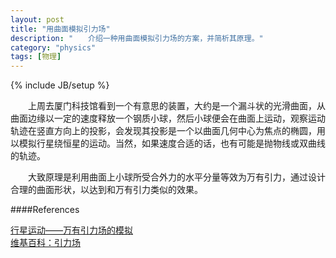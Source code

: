 ```yaml
---
layout: post
title: "用曲面模拟引力场"
description: "　　介绍一种用曲面模拟引力场的方案，并简析其原理。"
category: "physics"
tags: [物理]
---
```

{% include JB/setup %}

　　上周去厦门科技馆看到一个有意思的装置，大约是一个漏斗状的光滑曲面，从曲面边缘以一定的速度释放一个钢质小球，然后小球便会在曲面上运动，观察运动轨迹在竖直方向上的投影，会发现其投影是一个以曲面几何中心为焦点的椭圆，用以模拟行星绕恒星的运动。当然，如果速度合适的话，也有可能是抛物线或双曲线的轨迹。

　　大致原理是利用曲面上小球所受合外力的水平分量等效为万有引力，通过设计合理的曲面形状，以达到和万有引力类似的效果。

####References

[行星运动——万有引力场的模拟](http://www.cdstm.cn/magazine/detile.php?articleID=31275)  
[维基百科：引力场](http://en.wikipedia.org/wiki/Gravitational_field)  

